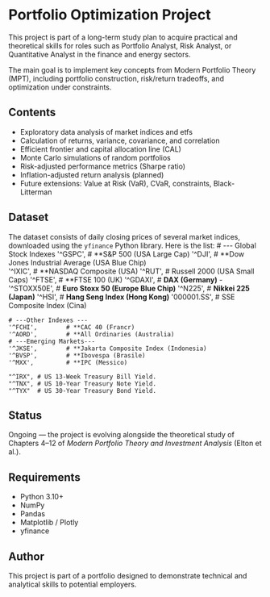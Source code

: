 # Portfolio Optimization Project

This project is part of a long-term study plan to acquire practical and theoretical skills for roles such as Portfolio Analyst, Risk Analyst, or Quantitative Analyst in the finance and energy sectors.

The main goal is to implement key concepts from Modern Portfolio Theory (MPT), including portfolio construction, risk/return tradeoffs, and optimization under constraints.

## Contents

- Exploratory data analysis of market indices and etfs
- Calculation of returns, variance, covariance, and correlation
- Efficient frontier and capital allocation line (CAL)
- Monte Carlo simulations of random portfolios
- Risk-adjusted performance metrics (Sharpe ratio)
- Inflation-adjusted return analysis (planned)
- Future extensions: Value at Risk (VaR), CVaR, constraints, Black-Litterman

## Dataset

The dataset consists of daily closing prices of several market indices, downloaded using the `yfinance` Python library.
Here is the list:
    # --- Global Stock Indexes
    '^GSPC',        # **S&P 500 (USA Large Cap)
    '^DJI',          # **Dow Jones Industrial Average (USA Blue Chip)             
    '^IXIC',        # **NASDAQ Composite (USA)
    '^RUT',          # Russell 2000 (USA Small Caps)
    '^FTSE',        # **FTSE 100 (UK)
    '^GDAXI',       # **DAX (Germany)** - 
    '^STOXX50E',    # **Euro Stoxx 50 (Europe Blue Chip)** 
    '^N225',        # **Nikkei 225 (Japan)**
    '^HSI',         # **Hang Seng Index (Hong Kong)** 
    '000001.SS',    # SSE Composite Index (Cina)
    
    # ---Other Indexes ---
    '^FCHI',        # **CAC 40 (Francr)
    '^AORD',        # **All Ordinaries (Australia)
    # ---Emerging Markets---
    '^JKSE',        # **Jakarta Composite Index (Indonesia)
    '^BVSP',        # **Ibovespa (Brasile)
    '^MXX',         # **IPC (Messico)
	
	"^IRX", # US 13-Week Treasury Bill Yield.
    "^TNX", # US 10-Year Treasury Note Yield.
    "^TYX"  # US 30-Year Treasury Bond Yield.
	

## Status

Ongoing — the project is evolving alongside the theoretical study of Chapters 4–12 of *Modern Portfolio Theory and Investment Analysis* (Elton et al.).

## Requirements

- Python 3.10+
- NumPy
- Pandas
- Matplotlib / Plotly
- yfinance

## Author

This project is part of a portfolio designed to demonstrate technical and analytical skills to potential employers.
